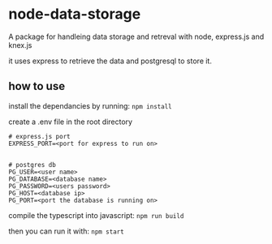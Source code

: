 # node-data-storage

A package for handleing data storage and retreval with node, express.js and knex.js

it uses express to retrieve the data and postgresql to store it.

## how to use
install the dependancies by running:
```npm install```

create a .env file in the root directory
``` 
# express.js port
EXPRESS_PORT=<port for express to run on>


# postgres db 
PG_USER=<user name>
PG_DATABASE=<database name>
PG_PASSWORD=<users password>
PG_HOST=<database ip>
PG_PORT=<port the database is running on>

```

compile the typescript into javascript:
 ```npm run build```

then you can run it with:
```npm start```




